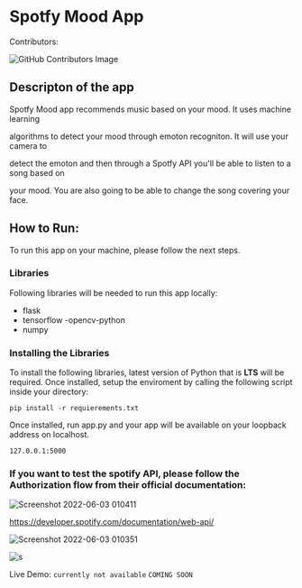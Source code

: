 

# Spotfy Mood App

Contributors:

![GitHub Contributors Image](https://contrib.rocks/image?repo=PetarRan/spotify-mood-AR)

## Descripton of the app

Spotfy Mood app recommends music based on your mood. It uses machine learning

algorithms to detect your mood through emoton recogniton. It will use your camera to

detect the emoton and then through a Spotfy API you'll be able to listen to a song based on

your mood. You are also going to be able to change the song covering your face.

## How to Run:

To run this app on your machine, please follow the next steps.

### Libraries

Following libraries will be needed to run this app locally:
- flask
- tensorflow
-opencv-python
- numpy

### Installing the Libraries

To install the following libraries, latest version of Python that is **LTS** will be required.
Once installed, setup the enviroment by calling the following script inside your directory:

`pip install -r requierements.txt`

Once installed, run app.py and your app will be available on your loopback address on localhost.

`127.0.0.1:5000`

### If you want to test the spotify API, please follow the Authorization flow from their official documentation:

![Screenshot 2022-06-03 010411](https://user-images.githubusercontent.com/70757499/171752279-6e09f9f7-83e1-4889-b27f-71af3ee0bf60.png)

https://developer.spotify.com/documentation/web-api/

![Screenshot 2022-06-03 010351](https://user-images.githubusercontent.com/70757499/171752326-f2587410-e018-4b5f-991e-548d951e818e.png)

![s](https://user-images.githubusercontent.com/70757499/171752515-89550cdc-0883-488b-b3d6-318f129cfe94.png)

Live Demo: `currently not available` `COMING SOON`


